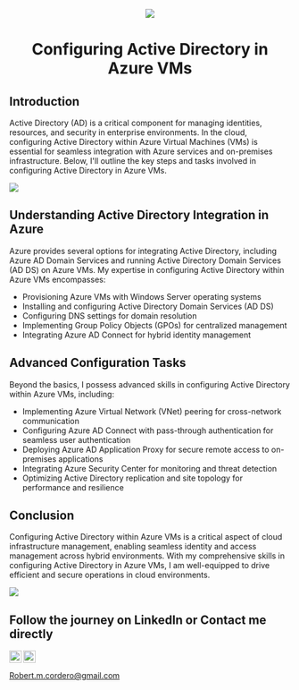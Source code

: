 <p align="center">
<img src="https://i.imgur.com/1cjIwuq.png"/></p>
   

<h1 align="center">Configuring Active Directory in Azure VMs</h1>

<h2>Introduction</h2>

<p>
    Active Directory (AD) is a critical component for managing identities, resources, and security in enterprise environments. In the cloud, configuring Active Directory within Azure Virtual Machines (VMs) is essential for seamless integration with Azure services and on-premises infrastructure. Below, I'll outline the key steps and tasks involved in configuring Active Directory in Azure VMs.
</p>
<img src="https://i.imgur.com/R4D6bUG.png"/>
<h2>Understanding Active Directory Integration in Azure</h2>

<p>
    Azure provides several options for integrating Active Directory, including Azure AD Domain Services and running Active Directory Domain Services (AD DS) on Azure VMs. My expertise in configuring Active Directory within Azure VMs encompasses:
</p>

<ul>
    <li>Provisioning Azure VMs with Windows Server operating systems</li>
    <li>Installing and configuring Active Directory Domain Services (AD DS)</li>
    <li>Configuring DNS settings for domain resolution</li>
    <li>Implementing Group Policy Objects (GPOs) for centralized management</li>
    <li>Integrating Azure AD Connect for hybrid identity management</li>
</ul>



<h2>Advanced Configuration Tasks</h2>

<p>
    Beyond the basics, I possess advanced skills in configuring Active Directory within Azure VMs, including:
</p>

<ul>
    <li>Implementing Azure Virtual Network (VNet) peering for cross-network communication</li>
    <li>Configuring Azure AD Connect with pass-through authentication for seamless user authentication</li>
    <li>Deploying Azure AD Application Proxy for secure remote access to on-premises applications</li>
    <li>Integrating Azure Security Center for monitoring and threat detection</li>
    <li>Optimizing Active Directory replication and site topology for performance and resilience</li>
</ul>

<h2>Conclusion</h2>

<p>
    Configuring Active Directory within Azure VMs is a critical aspect of cloud infrastructure management, enabling seamless identity and access management across hybrid environments. With my comprehensive skills in configuring Active Directory in Azure VMs, I am well-equipped to drive efficient and secure operations in cloud environments.
</p>
<p align="center">
 <p><img src="https://i.imgur.com/ggN1IRg.png"
</p>
</body>
</html>

<h2>Follow the journey on LinkedIn or Contact me directly</h2>

<img align="left" alt="Rob | LinkedIn" width="22px" src="https://cdn.jsdelivr.net/npm/simple-icons@v3/icons/linkedin.svg" />
<img align="center" alt="Rob | Gmail" width="22px" src="https://i.imgur.com/Wv76wht.png" />

Robert.m.cordero@gmail.com
